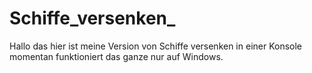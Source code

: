 # Schiffe_versenken_
Hallo das hier ist meine Version von Schiffe versenken in einer Konsole
momentan funktioniert das ganze nur auf Windows.
